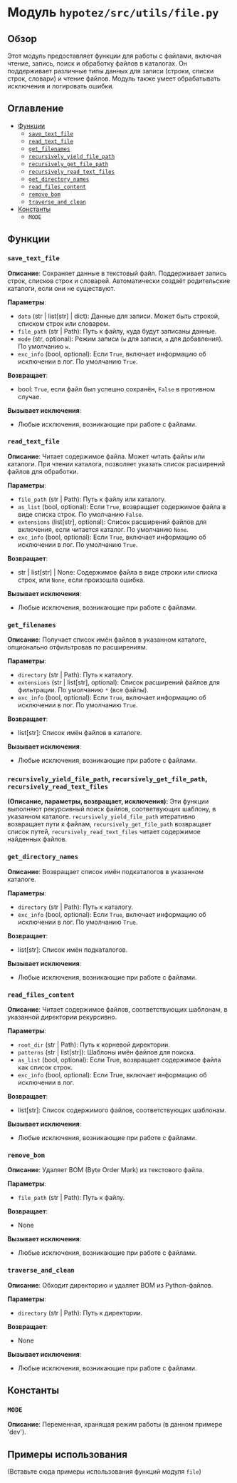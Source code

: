 # Модуль `hypotez/src/utils/file.py`

## Обзор

Этот модуль предоставляет функции для работы с файлами, включая чтение, запись, поиск и обработку файлов в каталогах.  Он поддерживает различные типы данных для записи (строки, списки строк, словари) и чтение файлов.  Модуль также умеет обрабатывать исключения и логировать ошибки.

## Оглавление

- [Функции](#функции)
    - [`save_text_file`](#save_text_file)
    - [`read_text_file`](#read_text_file)
    - [`get_filenames`](#get_filenames)
    - [`recursively_yield_file_path`](#recursively_yield_file_path)
    - [`recursively_get_file_path`](#recursively_get_file_path)
    - [`recursively_read_text_files`](#recursively_read_text_files)
    - [`get_directory_names`](#get_directory_names)
    - [`read_files_content`](#read_files_content)
    - [`remove_bom`](#remove_bom)
    - [`traverse_and_clean`](#traverse_and_clean)
- [Константы](#константы)
    - `MODE`


## Функции

### `save_text_file`

**Описание**: Сохраняет данные в текстовый файл. Поддерживает запись строк, списков строк и словарей.  Автоматически создаёт родительские каталоги, если они не существуют.

**Параметры**:
- `data` (str | list[str] | dict): Данные для записи. Может быть строкой, списком строк или словарем.
- `file_path` (str | Path): Путь к файлу, куда будут записаны данные.
- `mode` (str, optional): Режим записи (`w` для записи, `a` для добавления). По умолчанию `w`.
- `exc_info` (bool, optional): Если `True`, включает информацию об исключении в лог. По умолчанию `True`.

**Возвращает**:
- bool: `True`, если файл был успешно сохранён, `False` в противном случае.

**Вызывает исключения**:
- Любые исключения, возникающие при работе с файлами.


### `read_text_file`

**Описание**: Читает содержимое файла. Может читать файлы или каталоги. При чтении каталога, позволяет указать список расширений файлов для обработки.

**Параметры**:
- `file_path` (str | Path): Путь к файлу или каталогу.
- `as_list` (bool, optional): Если `True`, возвращает содержимое файла в виде списка строк. По умолчанию `False`.
- `extensions` (list[str], optional): Список расширений файлов для включения, если читается каталог. По умолчанию `None`.
- `exc_info` (bool, optional): Если `True`, включает информацию об исключении в лог. По умолчанию `True`.

**Возвращает**:
- str | list[str] | None: Содержимое файла в виде строки или списка строк, или `None`, если произошла ошибка.

**Вызывает исключения**:
- Любые исключения, возникающие при работе с файлами.

### `get_filenames`

**Описание**: Получает список имён файлов в указанном каталоге, опционально отфильтровав по расширениям.

**Параметры**:
- `directory` (str | Path): Путь к каталогу.
- `extensions` (str | list[str], optional): Список расширений файлов для фильтрации. По умолчанию `*` (все файлы).
- `exc_info` (bool, optional): Если `True`, включает информацию об исключении в лог. По умолчанию `True`.

**Возвращает**:
- list[str]: Список имён файлов в каталоге.

**Вызывает исключения**:
- Любые исключения, возникающие при работе с файлами.


### `recursively_yield_file_path`, `recursively_get_file_path`, `recursively_read_text_files`

**(Описание, параметры, возвращает, исключения):**  Эти функции выполняют рекурсивный поиск файлов, соответвующих шаблону, в указанном каталоге. `recursively_yield_file_path` итеративно возвращает пути к файлам, `recursively_get_file_path` возвращает список путей, `recursively_read_text_files` читает содержимое найденных файлов.


### `get_directory_names`

**Описание**: Возвращает список имён подкаталогов в указанном каталоге.

**Параметры**:
- `directory` (str | Path): Путь к каталогу.
- `exc_info` (bool, optional): Если `True`, включает информацию об исключении в лог. По умолчанию `True`.

**Возвращает**:
- list[str]: Список имён подкаталогов.

**Вызывает исключения**:
- Любые исключения, возникающие при работе с файлами.


### `read_files_content`

**Описание**: Читает содержимое файлов, соответствующих шаблонам, в указанной директории рекурсивно.

**Параметры**:
- `root_dir` (str | Path): Путь к корневой директории.
- `patterns` (str | list[str]): Шаблоны имён файлов для поиска.
- `as_list` (bool, optional): Если True, возвращает содержимое файла как список строк.
- `exc_info` (bool, optional): Если True, включает информацию об исключении в лог.

**Возвращает**:
- list[str]: Список содержимого файлов, соответствующих шаблонам.

**Вызывает исключения**:
- Любые исключения, возникающие при работе с файлами.


### `remove_bom`

**Описание**: Удаляет BOM (Byte Order Mark) из текстового файла.

**Параметры**:
- `file_path` (str | Path): Путь к файлу.

**Возвращает**:
- None

**Вызывает исключения**:
- Любые исключения, возникающие при работе с файлами.


### `traverse_and_clean`

**Описание**: Обходит директорию и удаляет BOM из Python-файлов.

**Параметры**:
- `directory` (str | Path): Путь к директории.

**Возвращает**:
- None

**Вызывает исключения**:
- Любые исключения, возникающие при работе с файлами.


## Константы

### `MODE`

**Описание**:  Переменная, хранящая режим работы (в данном примере 'dev').


## Примеры использования

(Вставьте сюда примеры использования функций модуля `file`)
```